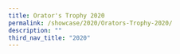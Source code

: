 ```yaml
---
title: Orator's Trophy 2020
permalink: /showcase/2020/Orators-Trophy-2020/
description: ""
third_nav_title: "2020"
---
```

